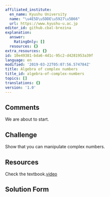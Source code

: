 ```yaml
---
affiliated_institute:
  en_name: Kyushu University
  name: "\u4E5D\u5DDE\u5927\u5B66"
  url: https://www.kyushu-u.ac.jp
editor_id: github.cbal-brezina
explanation:
  answer:
    RatingOnly: []
  resources: {}
extra_resources: {}
id: 10e49381-bda6-4d1c-95c2-d4281953a39f
language: en
modified: '2019-03-22T05:07:56.574784Z'
title: Algebra of complex numbers
title_id: algebra-of-complex-numbers
topics: []
translations: {}
version: '1.0'
---
```


## Comments

We are about to start.

## Challenge

Show that you can manipulate complex numbers.

## Resources



Check the textbook.[video](https://www.seznam.cz)



## Solution Form




